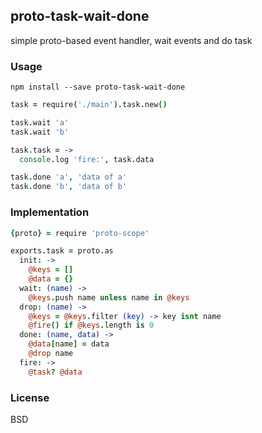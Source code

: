 
proto-task-wait-done
------

simple proto-based event handler, wait events and do task

### Usage

```
npm install --save proto-task-wait-done
```

```coffee
task = require('./main').task.new()

task.wait 'a'
task.wait 'b'

task.task = ->
  console.log 'fire:', task.data

task.done 'a', 'data of a'
task.done 'b', 'data of b'
```

### Implementation

```coffee
{proto} = require 'proto-scope'

exports.task = proto.as
  init: ->
    @keys = []
    @data = {}
  wait: (name) ->
    @keys.push name unless name in @keys
  drop: (name) ->
    @keys = @keys.filter (key) -> key isnt name
    @fire() if @keys.length is 0
  done: (name, data) ->
    @data[name] = data
    @drop name
  fire: ->
    @task? @data
```

### License

BSD